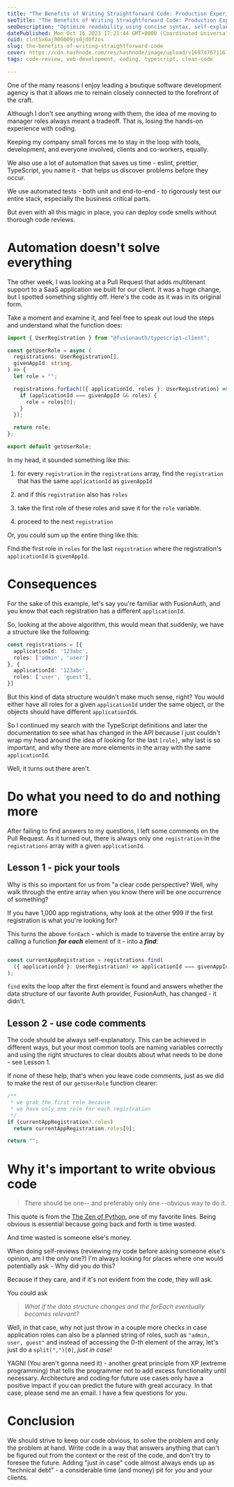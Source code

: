 ```yaml
---
title: "The Benefits of Writing Straightforward Code: Production Experiences"
seoTitle: "The Benefits of Writing Straightforward Code: Production Experiences"
seoDescription: "Optimize readability using concise syntax, self-explanatory code, and relevant comments; avoid complexity and focus on the problem"
datePublished: Mon Oct 16 2023 17:21:44 GMT+0000 (Coordinated Universal Time)
cuid: clnt5x6aj000009js0jd0fzos
slug: the-benefits-of-writing-straightforward-code
cover: https://cdn.hashnode.com/res/hashnode/image/upload/v1697476711674/ed80e85a-b906-4c8e-ba97-280b4119661a.png
tags: code-review, web-development, coding, typescript, clean-code

---
```


One of the many reasons I enjoy leading a boutique software development agency is that it allows me to remain closely connected to the forefront of the craft.

Although I don't see anything wrong with them, the idea of me moving to manager roles always meant a tradeoff. That is, losing the hands-on experience with coding.

Keeping my company small forces me to stay in the loop with tools, development, and everyone involved, clients and co-workers, equally.

We also use a lot of automation that saves us time - eslint, prettier, TypeScript, you name it - that helps us discover problems before they occur.

We use automated tests - both unit and end-to-end - to rigorously test our entire stack, especially the business critical parts.

But even with all this magic in place, you can deploy code smells without thorough code reviews.

# Automation doesn't solve everything

The other week, I was looking at a Pull Request that adds multitenant support to a SaaS application we built for our client. It was a huge change, but I spotted something slightly off. Here's the code as it was in its original form.

Take a moment and examine it, and feel free to speak out loud the steps and understand what the function does:

```typescript
import { UserRegistration } from "@fusionauth/typescript-client";

const getUserRole = async (
  registrations: UserRegistration[],
  givenAppId: string,
) => {
  let role = "";

  registrations.forEach(({ applicationId, roles }: UserRegistration) => {
    if (applicationId === givenAppId && roles) {
      role = roles[0];
    }
  });

  return role;
};

export default getUserRole;
```

In my head, it sounded something like this:

1. for every `registration` in the `registrations` array, find the `registration` that has the same `applicationId` as `givenAppId`
    
2. and if this `registration` also has `roles`
    
3. take the first role of these roles and save it for the `role` variable.
    
4. proceed to the next `registration`
    

Or, you could sum up the entire thing like this:

Find the first role in `roles` for the last `registration` where the registration's `applicationId` is `givenAppId`.

# Consequences

For the sake of this example, let's say you're familiar with FusionAuth, and you know that each registration has a different `applicationId`.

So, looking at the above algorithm, this would mean that suddenly, we have a structure like the following:

```typescript
const registrations = [{
  applicationId: '123abc',
  roles: ['admin', 'user']
}, {
  applicationId: '123abc',
  roles: ['user', 'guest'],
}]
```

But this kind of data structure wouldn't make much sense, right? You would either have all roles for a given `applicationId` under the same object, or the objects should have different `applicationId`s.

So I continued my search with the TypeScript definitions and later the documentation to see what has changed in the API because I just couldn't wrap my head around the idea of looking for the last `[role]`, why last is so important, and why there are more elements in the array with the same `applicationId`.

Well, it turns out there aren't.

# Do what you need to do and nothing more

After failing to find answers to my questions, I left some comments on the Pull Request. As it turned out, there is always only one `registration` in the `registrations` array with a given `applicationId`.

## Lesson 1 - pick your tools

Why is this so important for us from "a clear code perspective? Well, why walk through the entire array when you know there will be one occurrence of something?

If you have 1,000 app registrations, why look at the other 999 if the first registration is what you're looking for?

This turns the above `forEach` - which is made to traverse the entire array by calling a function ***for each*** element of it - into a ***find***:

```typescript

const currentAppRegistration = registrations.find(
  ({ applicationId }: UserRegistration) => applicationId === givenAppId,
);
```

`find` exits the loop after the first element is found and answers whether the data structure of our favorite Auth provider, FusionAuth, has changed - it didn't.

## Lesson 2 - use code comments

The code should be always self-explanatory. This can be achieved in different ways, but your most common tools are naming variables correctly and using the right structures to clear doubts about what needs to be done - see Lesson 1.

If none of these help, that's when you leave code comments, just as we did to make the rest of our `getUserRole` function clearer:

```typescript
/**
 * we grab the first role because
 * we have only one role for each registration
 */
if (currentAppRegistration?.roles)
  return currentAppRegistration.roles[0];

return "";
```

# Why it's important to write obvious code

> There should be one-- and preferably only one --obvious way to do it.

This quote is from the [The Zen of Python](https://peps.python.org/pep-0020/#the-zen-of-python), one of my favorite lines. Being obvious is essential because going back and forth is time wasted.

And time wasted is someone else's money.

When doing self-reviews (reviewing my code before asking someone else's opinion, am I the only one?) I'm always looking for places where one would potentially ask - Why did you do this?

Because if they care, and if it's not evident from the code, they will ask.

You could ask

> *What if* *the data structure changes and the forEach eventually becomes relevant?*

Well, in that case, why not just throw in a couple more checks in case application roles can also be a planned string of roles, such as `"admin, user, guest"` and instead of accessing the 0-th element of the array, let's just do a `split(",")[0]`, *just in case*!

YAGNI (You aren't gonna need it) - another great principle from XP (extreme programming) that tells the programmer not to add excess functionality until necessary. Architecture and coding for future use cases only have a positive impact if you can predict the future with great accuracy. In that case, please send me an email. I have a few questions for you.

# Conclusion

We should strive to keep our code obvious, to solve the problem and only the problem at hand. Write code in a way that answers anything that can't be figured out from the context or the rest of the code, and don't try to foresee the future. Adding "just in case" code almost always ends up as "technical debt" - a considerable time (and money) pit for you and your clients.